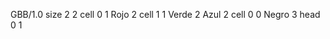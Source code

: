 <gs-board> GBB/1.0
size 2 2
cell 0 1 Rojo 2
cell 1 1 Verde 2 Azul 2
cell 0 0 Negro 3
head 0 1
 </gs-board>